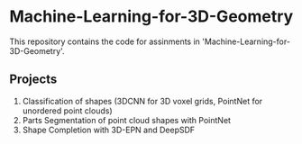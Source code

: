 # Machine-Learning-for-3D-Geometry
This repository contains the code for assinments in 'Machine-Learning-for-3D-Geometry'.

## Projects
1. Classification of shapes (3DCNN for 3D voxel grids, PointNet for unordered point clouds)
2. Parts Segmentation of point cloud shapes with PointNet
3. Shape Completion with 3D-EPN and DeepSDF
